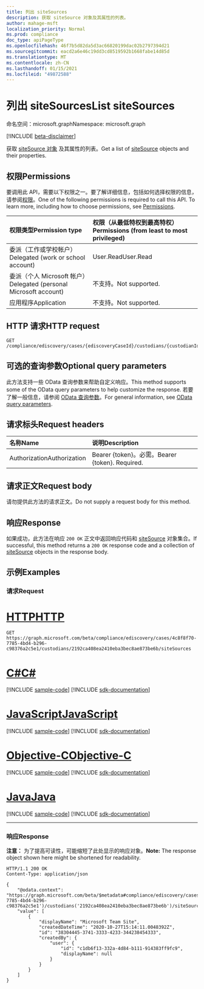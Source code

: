 ```yaml
---
title: 列出 siteSources
description: 获取 siteSource 对象及其属性的列表。
author: mahage-msft
localization_priority: Normal
ms.prod: compliance
doc_type: apiPageType
ms.openlocfilehash: 46f7b5d82da5d3ac66820199dac02b2797394d21
ms.sourcegitcommit: eacd2a6e46c19dd3cd8519592b1668fabe14d85d
ms.translationtype: MT
ms.contentlocale: zh-CN
ms.lasthandoff: 01/15/2021
ms.locfileid: "49872588"
---
```

# <a name="list-sitesources"></a><span data-ttu-id="d673c-103">列出 siteSources</span><span class="sxs-lookup"><span data-stu-id="d673c-103">List siteSources</span></span>

<span data-ttu-id="d673c-104">命名空间：microsoft.graph</span><span class="sxs-lookup"><span data-stu-id="d673c-104">Namespace: microsoft.graph</span></span>

[!INCLUDE [beta-disclaimer](../../includes/beta-disclaimer.md)]

<span data-ttu-id="d673c-105">获取 [siteSource 对象](../resources/sitesource.md) 及其属性的列表。</span><span class="sxs-lookup"><span data-stu-id="d673c-105">Get a list of [siteSource](../resources/sitesource.md) objects and their properties.</span></span>

## <a name="permissions"></a><span data-ttu-id="d673c-106">权限</span><span class="sxs-lookup"><span data-stu-id="d673c-106">Permissions</span></span>

<span data-ttu-id="d673c-p101">要调用此 API，需要以下权限之一。要了解详细信息，包括如何选择权限的信息，请参阅[权限](/graph/permissions-reference)。</span><span class="sxs-lookup"><span data-stu-id="d673c-p101">One of the following permissions is required to call this API. To learn more, including how to choose permissions, see [Permissions](/graph/permissions-reference).</span></span>

|<span data-ttu-id="d673c-109">权限类型</span><span class="sxs-lookup"><span data-stu-id="d673c-109">Permission type</span></span>|<span data-ttu-id="d673c-110">权限（从最低特权到最高特权）</span><span class="sxs-lookup"><span data-stu-id="d673c-110">Permissions (from least to most privileged)</span></span>|
|:---|:---|
|<span data-ttu-id="d673c-111">委派（工作或学校帐户）</span><span class="sxs-lookup"><span data-stu-id="d673c-111">Delegated (work or school account)</span></span>|<span data-ttu-id="d673c-112">User.Read</span><span class="sxs-lookup"><span data-stu-id="d673c-112">User.Read</span></span>|
|<span data-ttu-id="d673c-113">委派（个人 Microsoft 帐户）</span><span class="sxs-lookup"><span data-stu-id="d673c-113">Delegated (personal Microsoft account)</span></span>|<span data-ttu-id="d673c-114">不支持。</span><span class="sxs-lookup"><span data-stu-id="d673c-114">Not supported.</span></span>|
|<span data-ttu-id="d673c-115">应用程序</span><span class="sxs-lookup"><span data-stu-id="d673c-115">Application</span></span>|<span data-ttu-id="d673c-116">不支持。</span><span class="sxs-lookup"><span data-stu-id="d673c-116">Not supported.</span></span>|

## <a name="http-request"></a><span data-ttu-id="d673c-117">HTTP 请求</span><span class="sxs-lookup"><span data-stu-id="d673c-117">HTTP request</span></span>

<!-- {
  "blockType": "ignored"
}
-->

``` http
GET /compliance/ediscovery/cases/{ediscoveryCaseId}/custodians/{custodianId}/siteSources
```

## <a name="optional-query-parameters"></a><span data-ttu-id="d673c-118">可选的查询参数</span><span class="sxs-lookup"><span data-stu-id="d673c-118">Optional query parameters</span></span>

<span data-ttu-id="d673c-119">此方法支持一些 OData 查询参数来帮助自定义响应。</span><span class="sxs-lookup"><span data-stu-id="d673c-119">This method supports some of the OData query parameters to help customize the response.</span></span> <span data-ttu-id="d673c-120">若要了解一般信息，请参阅 [OData 查询参数](/graph/query-parameters)。</span><span class="sxs-lookup"><span data-stu-id="d673c-120">For general information, see [OData query parameters](/graph/query-parameters).</span></span>

## <a name="request-headers"></a><span data-ttu-id="d673c-121">请求标头</span><span class="sxs-lookup"><span data-stu-id="d673c-121">Request headers</span></span>

|<span data-ttu-id="d673c-122">名称</span><span class="sxs-lookup"><span data-stu-id="d673c-122">Name</span></span>|<span data-ttu-id="d673c-123">说明</span><span class="sxs-lookup"><span data-stu-id="d673c-123">Description</span></span>|
|:---|:---|
|<span data-ttu-id="d673c-124">Authorization</span><span class="sxs-lookup"><span data-stu-id="d673c-124">Authorization</span></span>|<span data-ttu-id="d673c-p103">Bearer {token}。必需。</span><span class="sxs-lookup"><span data-stu-id="d673c-p103">Bearer {token}. Required.</span></span>|

## <a name="request-body"></a><span data-ttu-id="d673c-127">请求正文</span><span class="sxs-lookup"><span data-stu-id="d673c-127">Request body</span></span>

<span data-ttu-id="d673c-128">请勿提供此方法的请求正文。</span><span class="sxs-lookup"><span data-stu-id="d673c-128">Do not supply a request body for this method.</span></span>

## <a name="response"></a><span data-ttu-id="d673c-129">响应</span><span class="sxs-lookup"><span data-stu-id="d673c-129">Response</span></span>

<span data-ttu-id="d673c-130">如果成功，此方法在响应 `200 OK` 正文中返回响应代码和 [siteSource](../resources/sitesource.md) 对象集合。</span><span class="sxs-lookup"><span data-stu-id="d673c-130">If successful, this method returns a `200 OK` response code and a collection of [siteSource](../resources/sitesource.md) objects in the response body.</span></span>

## <a name="examples"></a><span data-ttu-id="d673c-131">示例</span><span class="sxs-lookup"><span data-stu-id="d673c-131">Examples</span></span>

### <a name="request"></a><span data-ttu-id="d673c-132">请求</span><span class="sxs-lookup"><span data-stu-id="d673c-132">Request</span></span>


# <a name="http"></a>[<span data-ttu-id="d673c-133">HTTP</span><span class="sxs-lookup"><span data-stu-id="d673c-133">HTTP</span></span>](#tab/http)
<!-- {
  "blockType": "request",
  "name": "get_sitesource"
}
-->

``` http
GET https://graph.microsoft.com/beta/compliance/ediscovery/cases/4c8f8f70-7785-4bd4-b296-c98376a2c5e1/custodians/2192ca408ea2410eba3bec8ae873be6b/siteSources
```
# <a name="c"></a>[<span data-ttu-id="d673c-134">C#</span><span class="sxs-lookup"><span data-stu-id="d673c-134">C#</span></span>](#tab/csharp)
[!INCLUDE [sample-code](../includes/snippets/csharp/get-sitesource-csharp-snippets.md)]
[!INCLUDE [sdk-documentation](../includes/snippets/snippets-sdk-documentation-link.md)]

# <a name="javascript"></a>[<span data-ttu-id="d673c-135">JavaScript</span><span class="sxs-lookup"><span data-stu-id="d673c-135">JavaScript</span></span>](#tab/javascript)
[!INCLUDE [sample-code](../includes/snippets/javascript/get-sitesource-javascript-snippets.md)]
[!INCLUDE [sdk-documentation](../includes/snippets/snippets-sdk-documentation-link.md)]

# <a name="objective-c"></a>[<span data-ttu-id="d673c-136">Objective-C</span><span class="sxs-lookup"><span data-stu-id="d673c-136">Objective-C</span></span>](#tab/objc)
[!INCLUDE [sample-code](../includes/snippets/objc/get-sitesource-objc-snippets.md)]
[!INCLUDE [sdk-documentation](../includes/snippets/snippets-sdk-documentation-link.md)]

# <a name="java"></a>[<span data-ttu-id="d673c-137">Java</span><span class="sxs-lookup"><span data-stu-id="d673c-137">Java</span></span>](#tab/java)
[!INCLUDE [sample-code](../includes/snippets/java/get-sitesource-java-snippets.md)]
[!INCLUDE [sdk-documentation](../includes/snippets/snippets-sdk-documentation-link.md)]

---


### <a name="response"></a><span data-ttu-id="d673c-138">响应</span><span class="sxs-lookup"><span data-stu-id="d673c-138">Response</span></span>

<span data-ttu-id="d673c-139">**注意：** 为了提高可读性，可能缩短了此处显示的响应对象。</span><span class="sxs-lookup"><span data-stu-id="d673c-139">**Note:** The response object shown here might be shortened for readability.</span></span>
<!-- {
  "blockType": "response",
  "truncated": true,
  "@odata.type": "Collection(microsoft.graph.siteSource)"
}
-->

``` http
HTTP/1.1 200 OK
Content-Type: application/json

{
    "@odata.context": "https://graph.microsoft.com/beta/$metadata#compliance/ediscovery/cases('4c8f8f70-7785-4bd4-b296-c98376a2c5e1')/custodians('2192ca408ea2410eba3bec8ae873be6b')/siteSources",
    "value": [
        {
            "displayName": "Microsoft Team Site",
            "createdDateTime": "2020-10-27T15:14:11.0048392Z",
            "id": "38304445-3741-3333-4233-344238454333",
            "createdBy": {
                "user": {
                    "id": "c1db6f13-332a-4d84-b111-914383ff9fc9",
                    "displayName": null
                }
            }
        }
    ]
}
```
